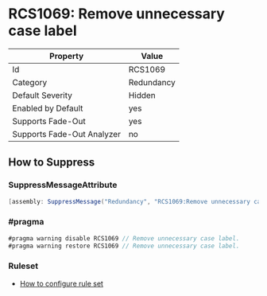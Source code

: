 # RCS1069: Remove unnecessary case label

Property | Value
--- | --- 
Id | RCS1069
Category | Redundancy
Default Severity | Hidden
Enabled by Default | yes
Supports Fade-Out | yes
Supports Fade-Out Analyzer | no

## How to Suppress

### SuppressMessageAttribute

```csharp
[assembly: SuppressMessage("Redundancy", "RCS1069:Remove unnecessary case label.", Justification = "<Pending>")]
```

### \#pragma

```csharp
#pragma warning disable RCS1069 // Remove unnecessary case label.
#pragma warning restore RCS1069 // Remove unnecessary case label.
```

### Ruleset

* [How to configure rule set](../HowToConfigureAnalyzers.md)
